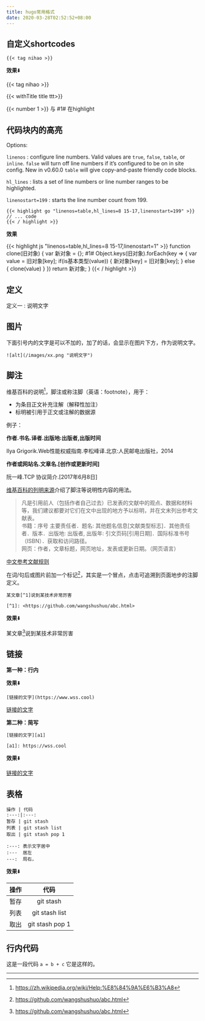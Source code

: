 ```yaml
---
title: hugo常用格式
date: 2020-03-28T02:52:52+08:00
---
```

## 自定义shortcodes

<pre><code><span>{</span>{< tag nihao >}}</code></pre>

**效果**⬇️

{{< tag nihao >}}

{{< withTitle title ttt>}}

{{< number 1 >}} 与 #1# 在highlight

## 代码块内的高亮

Options:

`linenos`
: configure line numbers. Valid values are `true`, `false`, `table`, or `inline`. `false` will turn off line numbers if it’s configured to be on in site config. New in v0.60.0 `table` will give copy-and-paste friendly code blocks.

`hl_lines`
: lists a set of line numbers or line number ranges to be highlighted.

`linenostart=199`
: starts the line number count from 199.

<pre><code><span>{</span>{< highlight go "linenos=table,hl_lines=8 15-17,linenostart=199" >}}
// ... code
<span>{</span>{< / highlight >}}
</code></pre>

**效果**

{{< highlight js "linenos=table,hl_lines=8 15-17,linenostart=1" >}}
function clone(旧对象) {
  var 新对象 = {}; #1#
  Object.keys(旧对象).forEach(key => {
    var value = 旧对象[key];
    if(is基本类型(value)) {
      新对象[key] = 旧对象[key];
    } else {
      clone(value)
    }
  })
  return 新对象;
}
{{< / highlight >}}

## 定义

定义一
: 说明文字

## 图片

下面引号内的文字是可以不加的，加了的话，会显示在图片下方，作为说明文字。

```
![alt](/images/xx.png "说明文字")
```


## 脚注

维基百科的说明[^3]，脚注或称注脚（英语：footnote），用于：  
- 为条目正文补充注解（解释性加注）
- 标明被引用于正文或注解的数据源

例子：

**作者.书名.译者.出版地:出版者,出版时间**

Ilya Grigorik.Web性能权威指南.李松峰译.北京:人民邮电出版社，2014

**作者或网站名.文章名.[创作或更新时间]**

阮一峰.TCP 协议简介.[2017年6月8日]

[维基百科的列明来源](https://zh.wikipedia.org/wiki/Wikipedia:列明来源)介绍了脚注等说明性内容的用法。
> 凡是引用前人（包括作者自己过去）已发表的文献中的观点、数据和材料等，我们建议都要对它们在文中出现的地方予以标明，并在文末列出参考文献表。  
> 书籍：序号 主要责任者．题名: 其他题名信息[文献类型标志]．其他责任者．版本．出版地: 出版者, 出版年: 引文页码[引用日期]．国际标准书号（ISBN）．获取和访问路径。  
> 网页：作者，文章标题，网页地址，发表或更新日期。（网页语言）

[中文参考文献规则](https://zh.wikipedia.org/wiki/文后参考文献著录规则#GB/T_7714-2005)


在词/句后或图片前加一个标记[^1]，其实是一个冒点，点击可追溯到页面地步的注脚定义。

```
某文章[^1]说到某技术非常厉害

[^1]: <https://github.com/wangshushuo/abc.html>
```

**效果**⬇️

某文章[^1]说到某技术非常厉害

## 链接

**第一种：行内**

**效果**⬇️

```
[链接的文字](https://www.wss.cool)
```

[链接的文字](https://wss.cool)

**第二种：简写**

```
[链接的文字][a1]

[a1]: https://wss.cool
```

**效果**⬇️

[链接的文字][a1]

## 表格

```
操作 | 代码 
:---:|:---:
暂存 | git stash
列表 | git stash list
取出 | git stash pop 1
```
```
:---: 表示文字居中
:---  居左
---:  局右，
```

**效果**⬇️

操作 | 代码 
:---:|:---:
暂存 | git stash
列表 | git stash list
取出 | git stash pop 1

## 行内代码

这是一段代码 `a = b + c` 它是这样的。

---

[^1]: https://github.com/wangshushuo/abc.html
[^3]: https://zh.wikipedia.org/wiki/Help:%E8%84%9A%E6%B3%A8

[a1]: https://wss.cool
